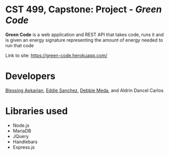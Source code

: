 # CST 499, Capstone: Project - *Green Code*

**Green Code** is a web application and REST API that takes code, 
runs it and is given an energy signature representing the amount
of energy needed to run that code

Link to site:  https://green-code.herokuapp.com/

# Developers
[Blessing Apkarian](https://github.com/BlessingApkarian), 
[Eddie Sanchez](https://github.com/adancelcarlos), 
[Debbie Meda](https://github.com/bitmonst3r), and 
Aldrin Dancel Carlos

# Libraries used

- Node.js
- MariaDB
- JQuery
- Handlebars
- Express.js
